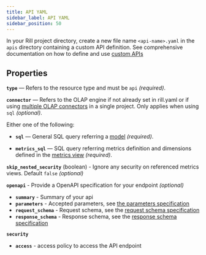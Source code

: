 ```yaml
---
title: API YAML
sidebar_label: API YAML
sidebar_position: 50
---
```


In your Rill project directory, create a new file name `<api-name>.yaml` in the `apis` directory containing a custom API definition.
See comprehensive documentation on how to define and use [custom APIs](/integrate/custom-apis/index.md)

## Properties

**`type`** — Refers to the resource type and must be `api` _(required)_.

**`connector`** — Refers to the OLAP engine if not already set in rill.yaml or if using [multiple OLAP connectors](/connect/olap/multiple-olap) in a single project. Only applies when using `sql` _(optional)_.

Either one of the following:

- **`sql`** — General SQL query referring a [model](/build/models/models.md) _(required)_.

- **`metrics_sql`** — SQL query referring metrics definition and dimensions defined in the [metrics view](/build/dashboards/dashboards.md) _(required)_.

**`skip_nested_security`** (boolean) - Ignore any security on referenced metrics views. Default `false` _(optional)_

**`openapi`** - Provide a OpenAPI specification for your endpoint _(optional)_
  - **`summary`** - Summary of your api
  - **`parameters`** - Accepted parameters, see [the parameters specification](https://swagger.io/specification/#parameter-object)
  - **`request_schema`** - Request schema, see the [request schema specification](https://swagger.io/specification/#request-body-object)
  - **`response_schema`** - Response schema, see the [response schema specification](https://swagger.io/specification/#response-object)

**`security`**
  - **`access`** - access policy to access the API endpoint
